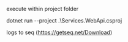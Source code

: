 ﻿execute within project folder

dotnet run --project .\Services.WebApi.csproj

logs to seq (https://getseq.net/Download)